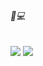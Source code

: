 ###### 🐼💻

<a>
  <img align="center" src="https://github-readme-stats.vercel.app/api?username=WilliamMendez&show_icons=true&theme=algolia" />
</a>
<a>
  <img align="center" src="https://github-readme-stats.vercel.app/api/top-langs?username=WilliamMendez&layout=compact&theme=algolia&langs_count=8&card_width=320" />
</a>
